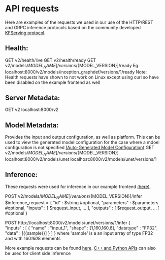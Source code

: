 # API requests

Here are examples of the requests we used in our use of the HTTP/REST and GRPC inference protocols based on the community developed [KFServing protocol](https://github.com/kubeflow/kfserving/blob/master/docs/predict-api/v2/required_api.md).

## Health:

GET v2/health/live 
GET v2/health/ready 
GET v2/models/${MODEL_NAME}[/versions/${MODEL_VERSION}]/ready
Eg localhost:8000/v2/models/inception_graphdef/versions/1/ready
Note: Health requests have shown to not work on Linux except using curl so have been disabled on the example frontend as well

## Server Metadata:

GET v2
    localhost:8000/v2

## Model Metadata:

Provides the input and output configuration, as well as platform. This can be used to view the generated model configuration for the case where a mdoel configuration is not specified [(Auto-Generated Model Configuration)](https://github.com/bansal01yash/Triton-Inference-server-Use/blob/main/model-setup.md#auto-generated-model-configuration)
GET v2/models/${MODEL_NAME}[/versions/${MODEL_VERSION}]
    localhost:8000/v2/models/unet
    localhost:8000/v2/models/unet/versions/1
    
## Inference:

These requests were used for inference in our example frontend [(here)](https://github.com/Taarushthenoob/NESAC_front/blob/main/index.js).

POST v2/models/${MODEL_NAME}[/versions/${MODEL_VERSION}]/infer
$inference_request =
{
  "id" : $string #optional,
  "parameters" : $parameters #optional,
  "inputs" : [ $request_input, ... ],
  "outputs" : [ $request_output, ... ] #optional
}

POST http://localhost:8000/v2/models/unet/versions/1/infer
{   
    "inputs" : [
    {
      "name" : "input_1",
      "shape" : [1,160,160,8],
      "datatype" : "FP32",
      "data" : [{{sample}}]
    }
  ]
}
where 'sample' is a an input array of type FP32 and with 160*160*8 elements

More example requests can be found [here](https://github.com/kubeflow/kfserving/blob/master/docs/predict-api/v2/required_api.md#inference-request-examples).
[C++ and Python APIs](https://github.com/triton-inference-server/client) can also be used for client side inference
